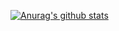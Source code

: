 [![Anurag's github stats](https://github-readme-stats.vercel.app/api?username=jaceyi)](https://github.com/anuraghazra/github-readme-stats)
